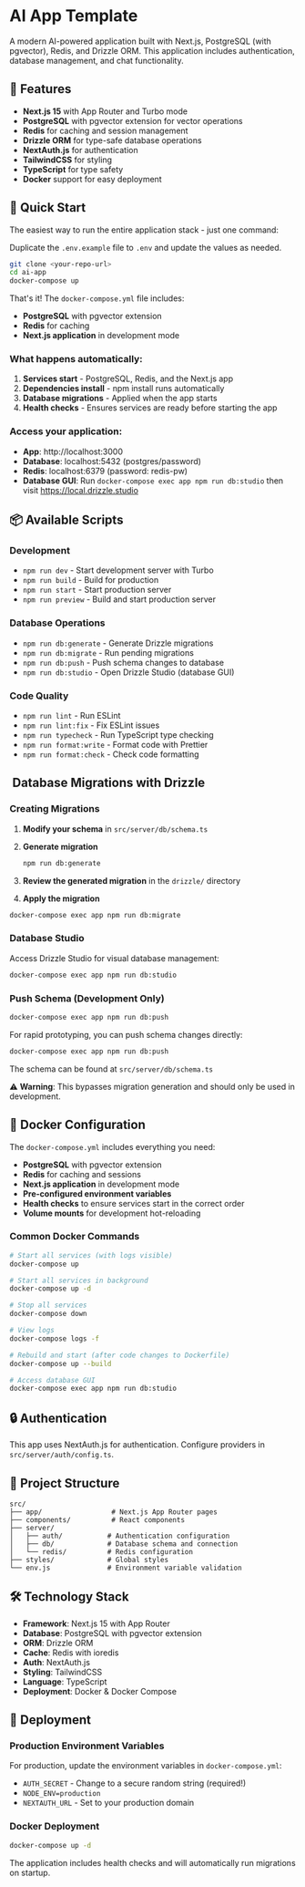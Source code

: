 # AI App Template

A modern AI-powered application built with Next.js, PostgreSQL (with pgvector), Redis, and Drizzle ORM. This application includes authentication, database management, and chat functionality.

## 🚀 Features

- **Next.js 15** with App Router and Turbo mode
- **PostgreSQL** with pgvector extension for vector operations
- **Redis** for caching and session management
- **Drizzle ORM** for type-safe database operations
- **NextAuth.js** for authentication
- **TailwindCSS** for styling
- **TypeScript** for type safety
- **Docker** support for easy deployment


## 🚀 Quick Start

The easiest way to run the entire application stack - just one command:

Duplicate the `.env.example` file to `.env` and update the values as needed.

```bash
git clone <your-repo-url>
cd ai-app
docker-compose up
```

That's it! The `docker-compose.yml` file includes:
- **PostgreSQL** with pgvector extension
- **Redis** for caching
- **Next.js application** in development mode

### What happens automatically:

1. **Services start** - PostgreSQL, Redis, and the Next.js app
2. **Dependencies install** - npm install runs automatically
3. **Database migrations** - Applied when the app starts
4. **Health checks** - Ensures services are ready before starting the app

### Access your application:

- **App**: http://localhost:3000
- **Database**: localhost:5432 (postgres/password)
- **Redis**: localhost:6379 (password: redis-pw)
- **Database GUI**: Run `docker-compose exec app npm run db:studio` then visit https://local.drizzle.studio


## 📦 Available Scripts

### Development
- `npm run dev` - Start development server with Turbo
- `npm run build` - Build for production
- `npm run start` - Start production server
- `npm run preview` - Build and start production server

### Database Operations
- `npm run db:generate` - Generate Drizzle migrations
- `npm run db:migrate` - Run pending migrations
- `npm run db:push` - Push schema changes to database
- `npm run db:studio` - Open Drizzle Studio (database GUI)

### Code Quality
- `npm run lint` - Run ESLint
- `npm run lint:fix` - Fix ESLint issues
- `npm run typecheck` - Run TypeScript type checking
- `npm run format:write` - Format code with Prettier
- `npm run format:check` - Check code formatting

## ️ Database Migrations with Drizzle

### Creating Migrations

1. **Modify your schema** in `src/server/db/schema.ts`

2. **Generate migration**
   ```bash
   npm run db:generate
   ```

3. **Review the generated migration** in the `drizzle/` directory

4. **Apply the migration**
```bash
docker-compose exec app npm run db:migrate
```

### Database Studio

Access Drizzle Studio for visual database management:
```bash
docker-compose exec app npm run db:studio
```

### Push Schema (Development Only)

```bash
docker-compose exec app npm run db:push
```

For rapid prototyping, you can push schema changes directly:
```bash
docker-compose exec app npm run db:push
```
The schema can be found at `src/server/db/schema.ts`

⚠️ **Warning**: This bypasses migration generation and should only be used in development.

## 🐳 Docker Configuration

The `docker-compose.yml` includes everything you need:
- **PostgreSQL** with pgvector extension
- **Redis** for caching and sessions
- **Next.js application** in development mode
- **Pre-configured environment variables**
- **Health checks** to ensure services start in the correct order
- **Volume mounts** for development hot-reloading

### Common Docker Commands

```bash
# Start all services (with logs visible)
docker-compose up

# Start all services in background
docker-compose up -d

# Stop all services
docker-compose down

# View logs
docker-compose logs -f

# Rebuild and start (after code changes to Dockerfile)
docker-compose up --build

# Access database GUI
docker-compose exec app npm run db:studio
```

## 🔒 Authentication

This app uses NextAuth.js for authentication. Configure providers in `src/server/auth/config.ts`.

## 📁 Project Structure

```
src/
├── app/                 # Next.js App Router pages
├── components/          # React components
├── server/
│   ├── auth/           # Authentication configuration
│   ├── db/             # Database schema and connection
│   └── redis/          # Redis configuration
├── styles/             # Global styles
└── env.js              # Environment variable validation
```

## 🛠️ Technology Stack

- **Framework**: Next.js 15 with App Router
- **Database**: PostgreSQL with pgvector extension
- **ORM**: Drizzle ORM
- **Cache**: Redis with ioredis
- **Auth**: NextAuth.js
- **Styling**: TailwindCSS
- **Language**: TypeScript
- **Deployment**: Docker & Docker Compose

## 🚀 Deployment

### Production Environment Variables

For production, update the environment variables in `docker-compose.yml`:
- `AUTH_SECRET` - Change to a secure random string (required!)
- `NODE_ENV=production`
- `NEXTAUTH_URL` - Set to your production domain

### Docker Deployment

```bash
docker-compose up -d
```

The application includes health checks and will automatically run migrations on startup.
